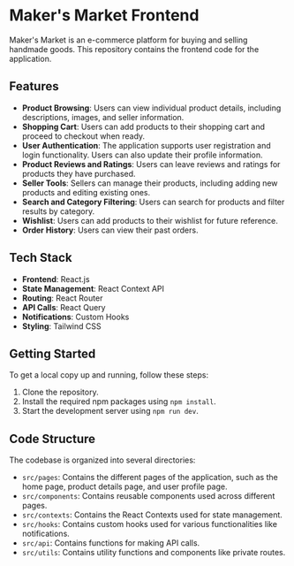 # Maker's Market Frontend

Maker's Market is an e-commerce platform for buying and selling handmade goods. This repository contains the frontend code for the application.
## Features

- **Product Browsing**: Users can view individual product details, including descriptions, images, and seller information.
- **Shopping Cart**: Users can add products to their shopping cart and proceed to checkout when ready.
- **User Authentication**: The application supports user registration and login functionality. Users can also update their profile information.
- **Product Reviews and Ratings**: Users can leave reviews and ratings for products they have purchased.
- **Seller Tools**: Sellers can manage their products, including adding new products and editing existing ones.
- **Search and Category Filtering**: Users can search for products and filter results by category.
- **Wishlist**: Users can add products to their wishlist for future reference.
- **Order History**: Users can view their past orders.

## Tech Stack

- **Frontend**: React.js
- **State Management**: React Context API
- **Routing**: React Router
- **API Calls**: React Query
- **Notifications**: Custom Hooks
- **Styling**: Tailwind CSS

## Getting Started

To get a local copy up and running, follow these steps:

1. Clone the repository.
2. Install the required npm packages using `npm install`.
3. Start the development server using `npm run dev`.

## Code Structure

The codebase is organized into several directories:

- `src/pages`: Contains the different pages of the application, such as the home page, product details page, and user profile page.
- `src/components`: Contains reusable components used across different pages.
- `src/contexts`: Contains the React Contexts used for state management.
- `src/hooks`: Contains custom hooks used for various functionalities like notifications.
- `src/api`: Contains functions for making API calls.
- `src/utils`: Contains utility functions and components like private routes.